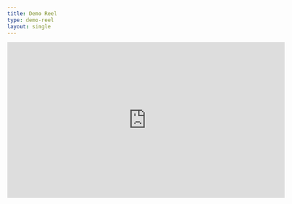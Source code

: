 ```yaml
---
title: Demo Reel
type: demo-reel
layout: single
---
```


<iframe src="https://player.vimeo.com/video/43263680" width="640" height="360" frameborder="0" webkitallowfullscreen mozallowfullscreen allowfullscreen></iframe>
